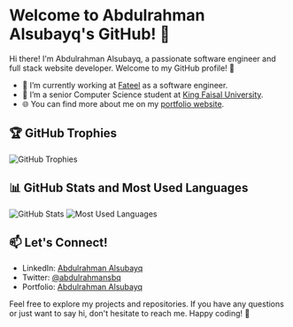 # Welcome to Abdulrahman Alsubayq's GitHub! 👋

Hi there! I'm Abdulrahman Alsubayq, a passionate software engineer and full stack website developer. Welcome to my GitHub profile! 🚀

- 🔭 I’m currently working at [Fateel](https://fateel.sa/) as a software engineer.
- 🌱 I’m a senior Computer Science student at [King Faisal University](https://kfu.edu.sa/).
- 🌐 You can find more about me on my [portfolio website](https://abdulrahmansbq.dev/).

## 🏆 GitHub Trophies

![GitHub Trophies](https://github-profile-trophy.vercel.app/?username=abdulrahmansbq)

## 📊 GitHub Stats and Most Used Languages

![GitHub Stats](https://mz-github-stats.vercel.app/api?username=abdulrahmansbq&show_icons=true&hide_border=true)
![Most Used Languages](https://github-readme-stats.vercel.app/api/top-langs?username=abdulrahmansbq&layout=compact&langs_count=8&card_width=320)

## 📫 Let's Connect!

- LinkedIn: [Abdulrahman Alsubayq](https://linkedin.com/in/abdulrahmansbq)
- Twitter: [@abdulrahmansbq](https://twitter.com/abdulrahmansbq)
- Portfolio: [Abdulrahman Alsubayq](https://abdulrahmansbq.dev/)

Feel free to explore my projects and repositories. If you have any questions or just want to say hi, don't hesitate to reach me. Happy coding! 🚀
